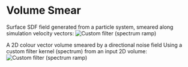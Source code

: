 # Volume Smear

Surface SDF field generated from a particle system, smeared along simulation velocity vectors:
![Custom filter (spectrum ramp)](https://github.com/mattebb/hda/raw/master/examples/images/volume_smear_particles.gif)


A 2D colour vector volume smeared by a directional noise field
Using a custom filter kernel (spectrum) from an input 2D volume:
![Custom filter (spectrum ramp)](https://github.com/mattebb/hda/raw/master/examples/images/volume_smear_spectrum.gif)